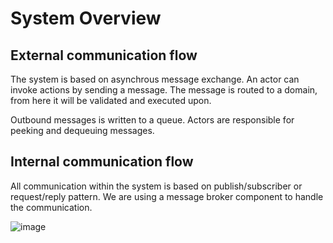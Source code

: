 # System Overview

## External communication flow

The system is based on asynchrous message exchange. An actor can invoke actions by sending a message. The message is routed to a domain, from here it will be validated and executed upon.

Outbound messages is written to a queue. Actors are responsible for peeking and dequeuing messages.

## Internal communication flow

All communication within the system is based on publish/subscriber or request/reply pattern. We are using a message broker component to handle the communication.

![image](https://user-images.githubusercontent.com/16430/186102456-c0fc5d64-f05e-47c2-b232-5c7e6e6a9493.png)
